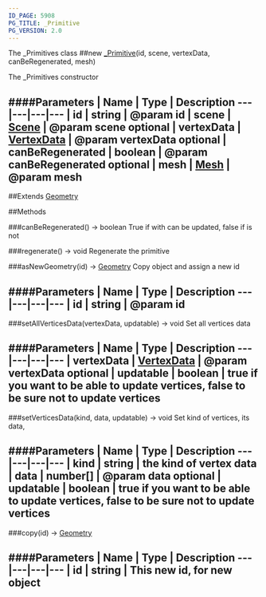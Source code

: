 ```yaml
---
ID_PAGE: 5908
PG_TITLE: _Primitive
PG_VERSION: 2.0
---
```


The _Primitives class
##new [_Primitive](page.php?p=5908)(id, scene, vertexData, canBeRegenerated, mesh)


The _Primitives constructor


####Parameters
 | Name | Type | Description
---|---|---|---
 | id | string | @param id
 | scene | [Scene](page.php?p=5725) | @param scene
optional | vertexData | [VertexData](page.php?p=5825) | @param vertexData
optional | canBeRegenerated | boolean | @param canBeRegenerated
optional | mesh | [Mesh](page.php?p=5722) | @param mesh
---

##Extends [Geometry](page.php?p=5823)


##Methods

###canBeRegenerated() &rarr; boolean
True if with can be updated, false if is not




###regenerate() &rarr; void
Regenerate the primitive




###asNewGeometry(id) &rarr; [Geometry](page.php?p=5823)
Copy object and assign a new id



####Parameters
 | Name | Type | Description
---|---|---|---
 | id | string | @param id
---

###setAllVerticesData(vertexData, updatable) &rarr; void
Set all vertices data



####Parameters
 | Name | Type | Description
---|---|---|---
 | vertexData | [VertexData](page.php?p=5825) | @param vertexData
optional | updatable | boolean | true if you want to be able to update vertices, false to be sure not to update vertices
---

###setVerticesData(kind, data, updatable) &rarr; void
Set kind of vertices, its data,



####Parameters
 | Name | Type | Description
---|---|---|---
 | kind | string | the kind of vertex data
 | data | number[] | @param data
optional | updatable | boolean | true if you want to be able to update vertices, false to be sure not to update vertices
---

###copy(id) &rarr; [Geometry](page.php?p=5823)

####Parameters
 | Name | Type | Description
---|---|---|---
 | id | string | This new id, for new object
---
